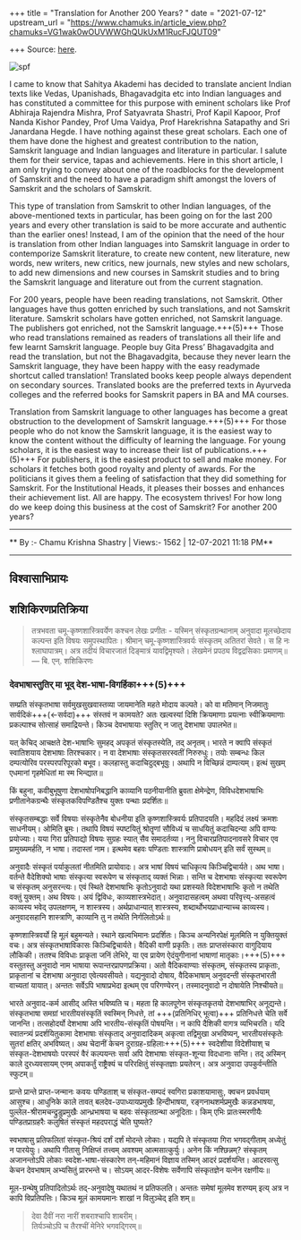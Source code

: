 +++
title = "Translation for Another 200 Years? "
date = "2021-07-12"
upstream_url = "https://www.chamuks.in/article_view.php?chamuks=VG1wak0wOUVWWGhQUkUxM1RucFJQUT09"

+++
Source: [here](https://www.chamuks.in/article_view.php?chamuks=VG1wak0wOUVWWGhQUkUxM1RucFJQUT09).



![spf](article_img/CHAMU-1626112127Translations%20for%20another%20200%20years2.jpg)

I came to know that Sahitya Akademi has decided to translate ancient
Indian texts like Vedas, Upanishads, Bhagavadgita etc into Indian
languages and has constituted a committee for this purpose with eminent
scholars like Prof Abhiraja Rajendra Mishra, Prof Satyavrata Shastri,
Prof Kapil Kapoor, Prof Nanda Kishor Pandey, Prof Uma Vaidya, Prof
Harekrishna Satapathy and Sri Janardana Hegde. I have nothing against
these great scholars. Each one of them have done the highest and
greatest contribution to the nation, Samskrit language and Indian
languages and literature in particular. I salute them for their service,
tapas and achievements. Here in this short article, I am only trying to
convey about one of the roadblocks for the development of Samskrit and
the need to have a paradigm shift amongst the lovers of Samskrit and the
scholars of Samskrit.  
  
This type of translation from Samskrit to other Indian languages, of the
above-mentioned texts in particular, has been going on for the last 200
years and every other translation is said to be more accurate and
authentic than the earlier ones! Instead, I am of the opinion that the
need of the hour is translation from other Indian languages into
Samskrit language in order to contemporize Samskrit literature, to
create new content, new literature, new words, new writers, new critics,
new journals, new styles and new scholars, to add new dimensions and new
courses in Samskrit studies and to bring the Samskrit language and
literature out from the current stagnation.  
  
For 200 years, people have been reading translations, not Samskrit.
Other languages have thus gotten enriched by such translations, and not
Samskrit literature. Samskrit scholars have gotten enriched, not
Samskrit language. The publishers got enriched, not the Samskrit
language.+++(5)+++ Those who read translations remained as readers of
translations all their life and few learnt Samskrit language. People buy
Gita Press’ Bhagavadgita and read the translation, but not the
Bhagavadgita, because they never learn the Samskrit language, they have
been happy with the easy readymade shortcut called translation!
Translated books keep people always dependent on secondary sources.
Translated books are the preferred texts in Ayurveda colleges and the
referred books for Samskrit papers in BA and MA courses.  
  
Translation from Samskrit language to other languages has become a great
obstruction to the development of Samskrit language.+++(5)+++ For those people
who do not know the Samskrit language, it is the easiest way to know the
content without the difficulty of learning the language. For young
scholars, it is the easiest way to increase their list of publications.+++(5)+++
For publishers, it is the easiest product to sell and make money. For
scholars it fetches both good royalty and plenty of awards. For the
politicians it gives them a feeling of satisfaction that they did
something for Samskrit. For the Institutional Heads, it pleases their
bosses and enhances their achievement list. All are happy. The ecosystem
thrives! For how long do we keep doing this business at the cost of
Samskrit? For another 200 years?  

------------------------------------------------------------------------

** By :- Chamu Krishna Shastry \| Views:- 1562 \| 12-07-2021 11:18
PM**  

------------------------------------------------------------------------

## विश्वासाभिप्रायः



## शशिकिरणप्रतिक्रिया

> तत्रभवता चमू-कृष्णशास्त्रिवर्येण कश्चन लेखः प्रणीतः - यस्मिन् संस्कृतग्रन्थानाम् अनुवादा मूलच्छेदाय कल्पन्त इति विषयः समुपस्थापितः। श्रीमान् चमू-कृष्णशास्त्रिवर्यः संस्कृतम् अतितरां सेवते। स हि नः श्लाघापात्रम्। अत्र तदीयं विचारजातं दिङ्मात्रं यावद्विमृश्यते। लेखमेनं प्रपठ्य विद्वद्रसिकाः प्रमाणम्॥ 
> — बि. एन्. शशिकिरणः

### देवभाषास्तुतिर् मा भूद् देश-भाषा-विगर्हिका+++(5)+++

सम्प्रति संस्कृतभाषा सर्वमुखसुखवास्तव्या जायमानेति महते मोदाय कल्पते। को वा मतिमान् निजमातुः सार्वदिकं+++(←सर्वदा)+++ संस्तवं न कामयते? अतः खल्वस्यां दिशि क्रियमाणाः प्रयत्नाः स्वीक्रियमाणाः प्रकल्पाश्च सोत्साहं समाद्रियन्ते। किञ्च देवभाषायाः स्तुतिर् न जातु देशभाषा उपालभेत॥

यत् केचिद् आचक्षते देश-भाषाभिः सुमहद् अपकृतं संस्कृतस्येति, तद् अनृतम्। भारते न क्वापि संस्कृतं स्वातिशयाय देशभाषाः तिरश्चकार। न वा देशभाषाः संस्कृतसरस्वतीं निरुरुधुः। तयोः सम्बन्धः किल दम्पत्योरिव परस्परपरिपूरको बभूव। कलहास्तु कदाचिदुद्बभूवुः। अथापि न विच्छिन्नं दाम्पत्यम्। इत्थं सुखम् एधमानां गृहमेधितां मा स्म भिन्द्यात॥

किं बहुना, कवीबुभूषुणा देशभाषोपनिबद्धानि काव्यानि पठनीयानीति ब्रुवता क्षेमेन्द्रेण, विविधदेशभाषाभिः प्रणीतानेकग्रन्थैः संस्कृतकविपण्डितैश्च युक्तः पन्थाः प्रदर्शितः॥

संस्कृतसम्बद्धाः सर्वे विषयाः संस्कृतेनैव बोधनीया इति कृष्णशास्त्रिवर्यः प्रतिपादयति। महदिदं लक्ष्यं क्रमशः साधनीयम्। ओमिति ब्रूमः। तथापि विषयं स्पष्टयितुं श्रोतॄणां सौविध्यं च साधयितुं कदाचिदन्या अपि वाण्यः प्रयोज्याः। यया गिरा प्रतिपाद्यो विषयः सुग्रहः स्यात् सैव समादर्तव्या। ननु विचारप्रतिपादनावसरे विचार एव प्रामुख्यमर्हति, न भाषा। तदास्तां नाम। इत्थमेव बहवः पण्डिताः शास्त्राणि प्राबोधयन् इति सर्वं सुस्थम्॥

अनुवादैः संस्कृतं पर्याकुलतां नीतमिति प्रायोवादः। अत्र भाषां विषयं चाधिकृत्य किञ्चिद्विचार्यते। अथ भाषा। वर्तन्ते वैदेशिक्यो भाषाः संस्कृत्या स्वरूपेण च संस्कृताद् व्यक्तं भिन्नाः। सन्ति च देशभाषाः संस्कृत्या स्वरूपेण च संस्कृतम् अनुसरन्त्यः। एवं स्थिते देशभाषाभिः कृतोऽनुवादो यथा प्रशस्यते विदेशभाषाभिः कृतो न तथेति वक्तुं युक्तम्। अथ विषयः। अयं द्विविधः, काव्यशास्त्रभेदात्। अनुवादासहत्वम् अथवा परिवृत्त्य्-असहत्वं काव्यस्य भवेद् उपलक्षणम्, न शास्त्रस्य। अर्थप्राधान्यात् शास्त्रस्य, शब्दार्थोभयप्राधान्याच्च काव्यस्य। अनुवादसहानि शास्त्राणि, काव्यानि तु न तथेति निर्गलितोऽर्थः॥

कृष्णशास्त्रिवर्यो हि मूलं बहुमन्यते। स्थाने खल्वभिमानः प्रदर्शितः। किञ्च अन्यनिरपेक्षं मूलमिति न युक्तियुक्तं वचः। अत्र संस्कृतभाषाविकासः किञ्चिद्विचार्यते। वैदिकी वाणी प्रकृतिः। ततः प्राप्तसंस्कारा वागुदियाय लौकिकी। ततश्च विविधाः प्राकृता जनिं लेभिरे, या एव प्रायेण ऐदंयुगीनानां भाषाणां मातृकाः।+++(5)+++ वस्तुतस्तु अनुवादो नाम भाषाया रूपान्तरप्रापणप्रक्रिया। अतो वैदिकवाण्याः संस्कृतम्, संस्कृतस्य प्राकृताः, प्राकृतानां च देशभाषा अनुवादा एवेत्यवसीयते। यद्यनुवादो दोषाय, वैदिकभाषाम् अनुवदन्ती संस्कृतभारती वाच्यतां यायात्। अन्ततः सर्वेऽपि भाषाप्रभेदा इत्थम् एव परिगण्येरन्। तस्मादनुवादो न दोषायेति निश्चीयते॥

भारते अनुवाद-कर्म आसीद् अस्ति भविष्यति च। महता हि कालपूगेन संस्कृतकृतयो देशभाषाभिर् अनूद्यन्ते। संस्कृतभाषा समग्रां भारतीयसंस्कृतिं स्वस्मिन् निधत्ते, तां +++(प्रतिनिधिर् भूत्वा)+++ प्रतिनिधत्ते चेति सर्वे जानन्ति। तत्सहोदर्यो देशभाषा अपि भारतीय-संस्कृतिं पोषयन्ति। न कापि दैशिकी वागत्र व्यभिचरति। यदि स्वातन्त्र्यं प्रदर्शयितुकामा देशभाषाः संस्कृताद् अनुवादादिकम् अकृत्वा तद्विमुखा अभविष्यन्, भारतीयसंस्कृतेः सुतरां क्षतिर् अभविष्यत्। अथ चेदानीं केचन दुराग्रह-ग्रहिलाः+++(5)+++ स्वदेशीया विदेशीयाश् च संस्कृत-देशभाषयोः परस्परं वैरं कल्पयन्तः सर्वा अपि देशभाषाः संस्कृत-शून्या विदधानाः सन्ति। तद् अस्मिन् काले दुरध्यवसायम् एनम् अपाकर्तुं राष्ट्रैक्यं च परिरक्षितुं संस्कृतज्ञाः प्रयतेरन्। अत्र अनुवादा उपकुर्वन्तीति स्फुटम्॥

प्रान्ते प्रान्ते प्राप्त-जन्मानः कवयः पण्डिताश् च संस्कृत-सम्पदं स्वगिरा प्रकाशयामासुः, क्वचन प्रवर्धयाम् आसुश्च। आधुनिके काले तावत् बलदेव-उपाध्यायप्रमुखैः हिन्दीभाषया, रङ्गनाथशर्मप्रमुखैः कन्नडभाषया, पुल्लेल-श्रीरामचन्द्रुडुप्रमुखैः आन्ध्रभाषया च बहवः संस्कृतग्रन्था अनूदिताः। किम् एभिः प्रातःस्मरणीयैः पण्डितप्राग्रहरैः कलुषितं संस्कृतं महदपराद्धं चेति घुष्यते?

स्वभाषासु प्रतिफलितां संस्कृत-श्रियं दर्शं दर्शं मोदन्ते लोकाः। यद्यपि ते संस्कृतया गिरा भगवद्गीताम् अध्येतुं न पारयेयुः। अथापि गीतासु निक्षिप्तं तत्त्वम् अवश्यम् आत्मसात्कुर्युः। अनेन किं नश्छिन्नम्? संस्कृतम् अजानन्तोऽपि  लोकाः स्वदेश-भाषा-संस्कारेण तन्-महिमानं विज्ञाय तस्मिन् आदरं प्रदर्शयन्ति। आदरवत्सु केचन देवभाषाम् अभ्यसितुं प्रारभन्ते च। सोऽयम् आदर-विशेषः सर्वेणापि संस्कृतज्ञेन यत्नेन रक्षणीयः॥

मूल-ग्रन्थेषु प्रतिपादितोऽर्थः तद्-अनुवादेषु यथातथं न प्रतिफलति। अन्ततः समेषां मूलमेव शरण्यम् इत्य् अत्र न कापि विप्रतिपत्तिः। किञ्च मूलं कामयमानः शाखां न विलुञ्चेद् इति शम्॥

> देवा दैवीं नरा नारीं शबराश्चापि शाबरीम्।  
तिर्यञ्चोऽपि च तैरश्चीं मेनिरे भगवद्गिरम्॥